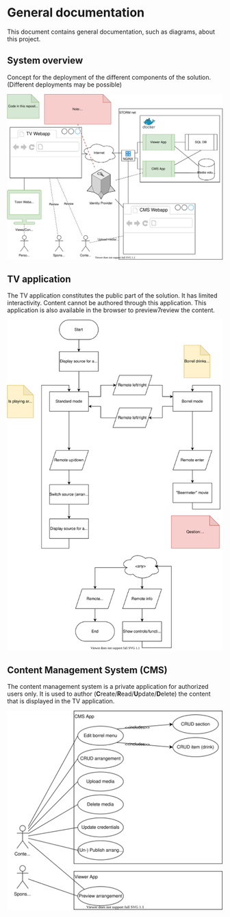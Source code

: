 # General documentation
This document contains general documentation, such as diagrams, about this project.

## System overview
Concept for the deployment of the different components of the solution. (Different deployments may be possible)

![System overview](./system_overview.drawio.svg)

## TV application
The TV application constitutes the public part of the solution.
It has limited interactivity.
Content cannot be authored through this application.
This application is also available in the browser to preview7review the content.

![Flowchart TV application](./flow_tv.drawio.svg)

## Content Management System (CMS)
The content management system is a private application for authorized users only. It is used to author (**C**reate/**R**ead/**U**pdate/**D**elete) the content that is displayed in the TV application.

![Use-case Content Management System application](./use-case_cms.drawio.svg)